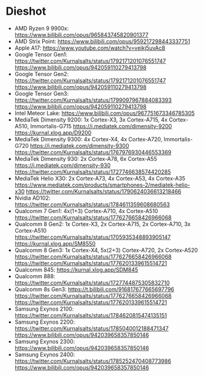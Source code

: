 # Dieshot

- AMD Ryzen 9 9900x: https://www.bilibili.com/opus/965843745820901377
- AMD Strix Point: https://www.bilibili.com/opus/959217298443337751
- Apple A17: https://www.youtube.com/watch?v=veikj5uvAc8
- Google Tensor Gen1: https://twitter.com/Kurnalsalts/status/1792171201076551747 https://www.bilibili.com/opus/942059110279413798
- Google Tensor Gen2: https://twitter.com/Kurnalsalts/status/1792171201076551747 https://www.bilibili.com/opus/942059110279413798
- Google Tensor Gen3: https://twitter.com/Kurnalsalts/status/1799097967884083393 https://www.bilibili.com/opus/942059110279413798
- Intel Meteor Lake: https://www.bilibili.com/opus/967751673346785305
- MediaTek Dimensity 9200: 1x Cortex-X3, 3x Cortex-A715, 4x Cortex-A510, Immortalis-G715 https://i.mediatek.com/dimensity-9200 https://kurnal.xlog.app/D9200
- MediaTek Dimensity 9300: 4x Cortex-X4, 4x Cortex-A720, Immortalis-G720 https://i.mediatek.com/dimensity-9300 https://twitter.com/Kurnalsalts/status/1767976930446553369
- MediaTek Dimensity 930: 2x Cortex-A78, 6x Cortex-A55 https://i.mediatek.com/dimensity-930 https://twitter.com/Kurnalsalts/status/1727746638574420285
- MediaTek Helio X30: 2x Cortex-A73, 4x Cortex-A53, 4x Cortex-A35 https://www.mediatek.com/products/smartphones-2/mediatek-helio-x30 https://twitter.com/Kurnalsalts/status/1790624036613218466
- Nvidia AD102: https://twitter.com/Kurnalsalts/status/1784611359608680563
- Qualcomm 7 Gen1: 4x(1+3) Cortex-A710, 4x Cortex-A510 https://twitter.com/Kurnalsalts/status/1776276658426966068
- Qualcomm 8 Gen2: 1x Cortex-X3, 2x Cortex-A715, 2x Cortex-A710, 3x Cortex-A510 https://twitter.com/Kurnalsalts/status/1705935348893905147 https://kurnal.xlog.app/SM8550
- Qualcomm 8 Gen3: 1x Cortex-X4, 5x(2+3) Cortex-A720, 2x Cortex-A520 https://twitter.com/Kurnalsalts/status/1776276658426966068 https://twitter.com/Kurnalsalts/status/1776201339615514721
- Qualcomm 845: https://kurnal.xlog.app/SDM845
- Qualcomm 888: https://twitter.com/Kurnalsalts/status/1727744875305832710
- Qualcomm 8s Gen3: https://t.bilibili.com/916817677665697796 https://twitter.com/Kurnalsalts/status/1776276658426966068 https://twitter.com/Kurnalsalts/status/1776201339615514721
- Samsung Exynos 2100: https://twitter.com/Kurnalsalts/status/1784620815474135151
- Samsung Exynos 2200: https://twitter.com/Kurnalsalts/status/1785040012188471347 https://www.bilibili.com/opus/942039658357850146
- Samsung Exynos 2300: https://www.bilibili.com/opus/942039658357850146
- Samsung Exynos 2400: https://twitter.com/Kurnalsalts/status/1785252470408773986 https://www.bilibili.com/opus/942039658357850146
